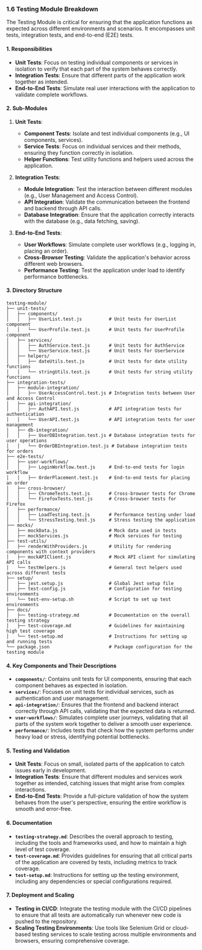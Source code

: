 ### **1.6 Testing Module Breakdown**

The Testing Module is critical for ensuring that the application functions as expected across different environments and scenarios. It encompasses unit tests, integration tests, and end-to-end (E2E) tests.

#### **1. Responsibilities**

- **Unit Tests**: Focus on testing individual components or services in isolation to verify that each part of the system behaves correctly.
- **Integration Tests**: Ensure that different parts of the application work together as intended.
- **End-to-End Tests**: Simulate real user interactions with the application to validate complete workflows.

#### **2. Sub-Modules**

1. **Unit Tests**:
   - **Component Tests**: Isolate and test individual components (e.g., UI components, services).
   - **Service Tests**: Focus on individual services and their methods, ensuring they function correctly in isolation.
   - **Helper Functions**: Test utility functions and helpers used across the application.

2. **Integration Tests**:
   - **Module Integration**: Test the interaction between different modules (e.g., User Management and Access Control).
   - **API Integration**: Validate the communication between the frontend and backend through API calls.
   - **Database Integration**: Ensure that the application correctly interacts with the database (e.g., data fetching, saving).

3. **End-to-End Tests**:
   - **User Workflows**: Simulate complete user workflows (e.g., logging in, placing an order).
   - **Cross-Browser Testing**: Validate the application's behavior across different web browsers.
   - **Performance Testing**: Test the application under load to identify performance bottlenecks.

#### **3. Directory Structure**

```plaintext
testing-module/
├── unit-tests/
│   ├── components/
│   │   ├── UserList.test.js          # Unit tests for UserList component
│   │   └── UserProfile.test.js       # Unit tests for UserProfile component
│   ├── services/
│   │   ├── AuthService.test.js       # Unit tests for AuthService
│   │   └── UserService.test.js       # Unit tests for UserService
│   ├── helpers/
│   │   ├── dateUtils.test.js         # Unit tests for date utility functions
│   │   └── stringUtils.test.js       # Unit tests for string utility functions
├── integration-tests/
│   ├── module-integration/
│   │   ├── UserAccessControl.test.js # Integration tests between User and Access Control
│   ├── api-integration/
│   │   ├── AuthAPI.test.js           # API integration tests for authentication
│   │   └── UserAPI.test.js           # API integration tests for user management
│   ├── db-integration/
│   │   ├── UserDBIntegration.test.js # Database integration tests for user operations
│   │   └── OrderDBIntegration.test.js # Database integration tests for orders
├── e2e-tests/
│   ├── user-workflows/
│   │   ├── LoginWorkflow.test.js     # End-to-end tests for login workflow
│   │   ├── OrderPlacement.test.js    # End-to-end tests for placing an order
│   ├── cross-browser/
│   │   ├── ChromeTests.test.js       # Cross-browser tests for Chrome
│   │   └── FirefoxTests.test.js      # Cross-browser tests for Firefox
│   ├── performance/
│   │   ├── LoadTesting.test.js       # Performance testing under load
│   │   └── StressTesting.test.js     # Stress testing the application
├── mocks/
│   ├── mockData.js                   # Mock data used in tests
│   ├── mockServices.js               # Mock services for testing
├── test-utils/
│   ├── renderWithProviders.js        # Utility for rendering components with context providers
│   ├── mockAPIClient.js              # Mock API client for simulating API calls
│   └── testHelpers.js                # General test helpers used across different tests
├── setup/
│   ├── jest.setup.js                 # Global Jest setup file
│   ├── test-config.js                # Configuration for testing environments
│   └── test-env-setup.sh             # Script to set up test environments
├── docs/
│   ├── testing-strategy.md           # Documentation on the overall testing strategy
│   ├── test-coverage.md              # Guidelines for maintaining high test coverage
│   └── test-setup.md                 # Instructions for setting up and running tests
└── package.json                      # Package configuration for the testing module
```

#### **4. Key Components and Their Descriptions**

- **`components/`**: Contains unit tests for UI components, ensuring that each component behaves as expected in isolation.
- **`services/`**: Focuses on unit tests for individual services, such as authentication and user management.
- **`api-integration/`**: Ensures that the frontend and backend interact correctly through API calls, validating that the expected data is returned.
- **`user-workflows/`**: Simulates complete user journeys, validating that all parts of the system work together to deliver a smooth user experience.
- **`performance/`**: Includes tests that check how the system performs under heavy load or stress, identifying potential bottlenecks.

#### **5. Testing and Validation**

- **Unit Tests**: Focus on small, isolated parts of the application to catch issues early in development.
- **Integration Tests**: Ensure that different modules and services work together as intended, catching issues that might arise from complex interactions.
- **End-to-End Tests**: Provide a full-picture validation of how the system behaves from the user's perspective, ensuring the entire workflow is smooth and error-free.

#### **6. Documentation**

- **`testing-strategy.md`**: Describes the overall approach to testing, including the tools and frameworks used, and how to maintain a high level of test coverage.
- **`test-coverage.md`**: Provides guidelines for ensuring that all critical parts of the application are covered by tests, including metrics to track coverage.
- **`test-setup.md`**: Instructions for setting up the testing environment, including any dependencies or special configurations required.

#### **7. Deployment and Scaling**

- **Testing in CI/CD**: Integrate the testing module with the CI/CD pipelines to ensure that all tests are automatically run whenever new code is pushed to the repository.
- **Scaling Testing Environments**: Use tools like Selenium Grid or cloud-based testing services to scale testing across multiple environments and browsers, ensuring comprehensive coverage.
